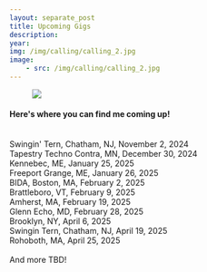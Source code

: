 ```yaml
---
layout: separate_post
title: Upcoming Gigs
description:
year:
img: /img/calling/calling_2.jpg
image:
    - src: /img/calling/calling_2.jpg
---
```

<figure>
  <img class="background-image" src="{{ page.image[0].src}}">
</figure>

  <h4 class="post-description">Here's where you can find me coming up!</h4>
  <br/>
  Swingin' Tern, Chatham, NJ, November 2, 2024
  <br/>
  Tapestry Techno Contra, MN, December 30, 2024
  <br/>
  Kennebec, ME, January 25, 2025
  <br/>
  Freeport Grange, ME, January 26, 2025
  <br/>
  BIDA, Boston, MA, February 2, 2025
  <br/>
  Brattleboro, VT, February 9, 2025
  <br/>
  Amherst, MA, February 19, 2025
  <br/>
  Glenn Echo, MD, February 28, 2025
  <br/>
  Brooklyn, NY, April 6, 2025
  <br/>
  Swingin Tern, Chatham, NJ, April 19, 2025
  <br/>
  Rohoboth, MA, April 25, 2025
  <br/>
  <br/>
  And more TBD!

